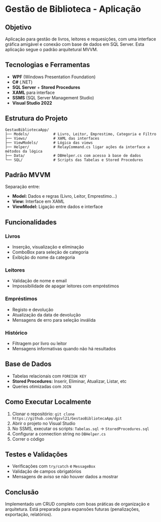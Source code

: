 <!DOCTYPE html>
<html lang="pt">
<head>
    <meta charset="UTF-8">
    <meta name="viewport" content="width=device-width, initial-scale=1.0">
</head>

<body>
<h1>Gestão de Biblioteca - Aplicação </h1>

<h2>Objetivo</h2>
<p>Aplicação para gestão de livros, leitores e requesições, com uma interface gráfica amigável e conexão com base de dados em SQL Server. Esta aplicação segue o padrão arquitetural <span class="highlight">MVVM</span>.</p>

<h2>Tecnologias e Ferramentas</h2>
<ul>
    <li><strong>WPF</strong> (Windows Presentation Foundation)</li>
    <li><strong>C#</strong> (.NET)</li>
    <li><strong>SQL Server</strong> + <strong>Stored Procedures</strong></li>
    <li><strong>XAML</strong> para interface</li>
    <li><strong>SSMS</strong> (SQL Server Management Studio)</li>
    <li><strong>Visual Studio 2022</strong></li>
</ul>

<h2>Estrutura do Projeto</h2>
<pre><code>GestaoBibliotecaApp/
├── Models/           # Livro, Leitor, Emprestimo, Categoria e Filtro
├── Views/            # XAML das interfaces
├── ViewModels/       # Lógica das views
├── Helper/           # RelayCommand.cs ligar ações da interface a métodos da lógica 
├── Data/             # DBHelper.cs com acesso à base de dados
└── SQL/              # Scripts das Tabelas e Stored Procedures</code></pre>

<h2>Padrão MVVM</h2>
<p>Separação entre:</p>
<ul>
    <li><strong>Model:</strong> Dados e regras (Livro, Leitor, Emprestimo...)</li>
    <li><strong>View:</strong> Interface em XAML</li>
    <li><strong>ViewModel:</strong> Ligação entre dados e interface</li>
</ul>

<h2>Funcionalidades</h2>
<h3>Livros</h3>
<ul>
    <li>Inserção, visualização e eliminação</li>
    <li>ComboBox para seleção de categoria</li>
    <li>Exibição do nome da categoria</li>
</ul>

<h3>Leitores</h3>
<ul>
    <li>Validação de nome e email</li>
    <li>Impossibilidade de apagar leitores com empréstimos</li>
</ul>

<h3>Empréstimos</h3>
<ul>
    <li>Registo e devolução</li>
    <li>Atualização da data de devolução</li>
    <li>Mensagens de erro para seleção inválida</li>
</ul>

<h3>Histórico</h3>
<ul>
    <li>Filtragem por livro ou leitor</li>
    <li>Mensagens informativas quando não há resultados</li>
</ul>

<h2>Base de Dados</h2>
<ul>
    <li>Tabelas relacionais com <code>FOREIGN KEY</code></li>
    <li><strong>Stored Procedures:</strong> Inserir, Eliminar, Atualizar, Listar, etc</li>
    <li>Queries otimizadas com <code>JOIN</code></li>
</ul>

<h2>Como Executar Localmente</h2>
<ol>
    <li>Clonar o repositório: <code>git clone https://github.com/dgsvl21/GestaoBibliotecaApp.git</code></li>
    <li>Abrir o projeto no Visual Studio</li>
    <li>No SSMS, executar os scripts: <code>Tabelas.sql</code> &rarr; <code>StoredProcedures.sql</code></li>
    <li>Configurar a connection string no <code>DBHelper.cs</code></li>
    <li>Correr o código</li>
</ol>

<h2>Testes e Validações</h2>
<ul>
    <li>Verificações com <code>try/catch</code> e <code>MessageBox</code></li>
    <li>Validação de campos obrigatórios</li>
    <li>Mensagens de aviso se não houver dados a mostrar</li>
</ul>

<h2>Conclusão</h2>
<p>Implementado um CRUD completo com boas práticas de organização e arquitetura. Está preparada para expansões futuras (penalizações, exportação, relatórios).</p>

</body>
</html>

